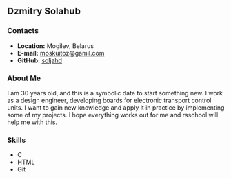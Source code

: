 ## Dzmitry Solahub

### Contacts

+ **Location:** Mogilev, Belarus
+ **E-mail:** moskuitoz@gamil.com
+ **GitHub:** [soljahd](https://github.com/soljahd/)

### About Me

I am 30 years old, and this is a symbolic date to start something new. I work as a design engineer, developing boards for electronic transport control units. I want to gain new knowledge and apply it in practice by implementing some of my projects. I hope everything works out for me and rsschool will help me with this.

### Skills
+ C
+ HTML
+ Git